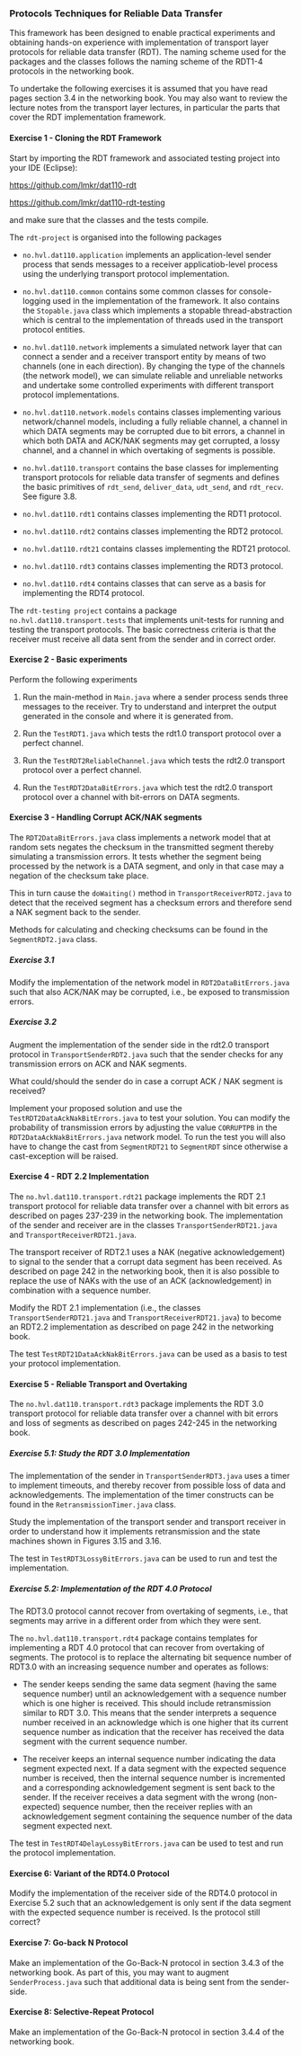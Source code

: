 ### Protocols Techniques for Reliable Data Transfer

This framework has been designed to enable practical experiments and obtaining hands-on experience with implementation of transport layer protocols for reliable data transfer (RDT). The naming scheme used for the packages and the classes follows the naming scheme of the RDT1-4 protocols in the networking book.

To undertake the following exercises it is assumed that you have read pages section 3.4 in the networking book. You may also want to review the lecture notes from the transport layer lectures, in particular the parts that cover the RDT implementation framework.

#### Exercise 1 - Cloning the RDT Framework

Start by importing the RDT framework and associated testing project into your IDE (Eclipse):

https://github.com/lmkr/dat110-rdt

https://github.com/lmkr/dat110-rdt-testing

and make sure that the classes and the tests compile.

The `rdt-project` is organised into the following packages

- `no.hvl.dat110.application` implements an application-level sender process that sends messages to a receiver applicatiob-level process using the underlying transport protocol implementation.

- `no.hvl.dat110.common` contains some common classes for console-logging used in the implementation of the framework. It also contains the `Stopable.java` class which implements a stopable thread-abstraction which is central to the implementation of threads used in the transport protocol entities.

- `no.hvl.dat110.network` implements a simulated network layer that can connect a sender and a receiver transport entity by means of two channels (one in each direction). By changing the type of the channels (the network model), we can simulate reliable and unreliable networks and undertake some controlled experiments with different transport protocol implementations.

- `no.hvl.dat110.network.models` contains classes implementing various network/channel models, including a fully reliable channel, a channel in which DATA segments may be corrupted due to bit errors, a channel in which both DATA and ACK/NAK segments may get corrupted, a lossy channel, and a channel in which overtaking of segments is possible.

- `no.hvl.dat110.transport` contains the base classes for implementing transport protocols for reliable data transfer of segments and defines the basic primitives of `rdt_send`, `deliver_data`, `udt_send`, and `rdt_recv`. See figure 3.8.

- `no.hvl.dat110.rdt1` contains classes implementing the RDT1 protocol.

- `no.hvl.dat110.rdt2` contains classes implementing the RDT2 protocol.

- `no.hvl.dat110.rdt21` contains classes implementing the RDT21 protocol.

- `no.hvl.dat110.rdt3` contains classes implementing the RDT3 protocol.

- `no.hvl.dat110.rdt4` contains classes that can serve as a basis for implementing the RDT4 protocol.

The `rdt-testing project` contains a package `no.hvl.dat110.transport.tests` that implements unit-tests for running and testing the transport protocols. The basic correctness criteria is that the receiver must receive all data sent from the sender and in correct order.

#### Exercise 2 - Basic experiments

Perform the following experiments

1. Run the main-method in `Main.java` where a sender process sends three messages to the receiver. Try to understand and interpret the output generated in the console and where it is generated from.

2. Run the `TestRDT1.java` which tests the rdt1.0 transport protocol over a perfect channel.

3. Run the `TestRDT2ReliableChannel.java` which tests the rdt2.0 transport protocol over a perfect channel.

4. Run the `TestRDT2DataBitErrors.java` which test the rdt2.0 transport protocol over a channel with bit-errors on DATA segments.

#### Exercise 3 - Handling Corrupt ACK/NAK segments

The `RDT2DataBitErrors.java` class implements a network model that at random sets negates the checksum in the transmitted segment thereby simulating a transmission errors. It tests whether the segment being processed by the network is a DATA segment, and only in that case may a negation of the checksum take place.  

This in turn cause the `doWaiting()` method in `TransportReceiverRDT2.java` to detect that the received segment has a checksum errors and therefore send a NAK segment back to the sender.

Methods for calculating and checking checksums can be found in the `SegmentRDT2.java` class.

##### Exercise 3.1

Modify the implementation of the network model in `RDT2DataBitErrors.java` such that also ACK/NAK may be corrupted, i.e., be exposed to transmission errors.

##### Exercise 3.2

Augment the implementation of the sender side in the rdt2.0 transport protocol in `TransportSenderRDT2.java` such that the sender checks for any transmission errors on ACK and NAK segments.

What could/should the sender do in case a corrupt ACK / NAK segment is received?

Implement your proposed solution and use the `TestRDT2DataAckNakBitErrors.java` to test your solution. You can modify the probability of transmission errors by adjusting the value `CORRUPTPB` in the `RDT2DataAckNakBitErrors.java` network model. To run the test you will also have to change the cast from `SegmentRDT21` to `SegmentRDT` since otherwise a cast-exception will be raised.

#### Exercise 4 - RDT 2.2 Implementation

The  `no.hvl.dat110.transport.rdt21` package  implements the RDT 2.1 transport protocol for reliable data transfer over a channel with bit errors as described on pages 237-239 in the networking book. The implementation of the sender and receiver are in the classes `TransportSenderRDT21.java` and `TransportReceiverRDT21.java`.

The transport receiver of RDT2.1 uses a NAK (negative acknowledgement) to signal to the sender that a corrupt data segment has been received. As described on page 242 in the networking book, then it is also possible to replace the use of NAKs with the use of an ACK (acknowledgement) in combination with a sequence number.

Modify the RDT 2.1 implementation (i.e., the classes `TransportSenderRDT21.java` and `TransportReceiverRDT21.java`) to become an RDT2.2 implementation as described on page 242 in the networking book.

The test `TestRDT21DataAckNakBitErrors.java` can be used as a basis to test your protocol implementation.

#### Exercise 5 - Reliable Transport and Overtaking

The  `no.hvl.dat110.transport.rdt3` package implements the RDT 3.0 transport protocol for reliable data transfer over a channel with bit errors and loss of segments as described on pages 242-245 in the networking book.

##### Exercise 5.1: Study the RDT 3.0 Implementation

The implementation of the sender in `TransportSenderRDT3.java` uses a timer to implement timeouts, and thereby recover from possible loss of data and acknowledgements. The implementation of the timer constructs can be found in the `RetransmissionTimer.java` class.

Study the implementation of the transport sender and transport receiver in order to understand how it implements retransmission and the state machines shown in Figures 3.15 and 3.16.

The test in `TestRDT3LossyBitErrors.java` can be used to run and test the implementation.  

##### Exercise 5.2: Implementation of the RDT 4.0 Protocol

The RDT3.0 protocol cannot recover from overtaking of segments, i.e., that segments may arrive in a different order from which they were sent.

The `no.hvl.dat110.transport.rdt4` package contains templates for implementing a RDT 4.0 protocol that can recover from overtaking of segments. The protocol is to replace the alternating bit sequence number of RDT3.0 with an increasing sequence number and operates as follows:

- The sender keeps sending the same data segment (having the same sequence number) until an acknowledgement with a sequence number which is one higher is received. This should include retransmission similar to RDT 3.0. This means that the sender interprets a sequence number received in an acknowledge which is one higher that its current sequence number as indication that the receiver has received the data segment with the current sequence number.

- The receiver keeps an internal sequence number indicating the data segment expected next. If a data segment with the expected sequence number is received, then the internal sequence number is incremented and a corresponding acknowledgement segment is sent back to the sender. If the receiver receives a data segment with the wrong (non-expected) sequence number, then the receiver replies with an acknowledgement segment containing the sequence number of the data segment expected next.

The test in `TestRDT4DelayLossyBitErrors.java` can be used to test and run the protocol implementation.

#### Exercise 6: Variant of the RDT4.0 Protocol

Modify the implementation of the receiver side of the RDT4.0 protocol in Exercise 5.2 such that an acknowledgement is only sent if the data segment with the expected sequence number is received. Is the protocol still correct?

#### Exercise 7: Go-back N Protocol

Make an implementation of the Go-Back-N protocol in section 3.4.3 of the networking book. As part of this, you may want to augment `SenderProcess.java` such that additional data is being sent from the sender-side.

#### Exercise 8: Selective-Repeat Protocol

Make an implementation of the Go-Back-N protocol in section 3.4.4 of the networking book. 

